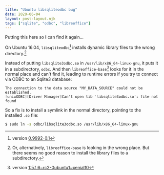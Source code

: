 ```yaml
---
title: "Ubuntu libsqliteodbc bug"
date: 2020-06-04
layout: post-layout.njk
tags: ["sqlite", "odbc", "libreoffice"]
---
```


Putting this here so I can find it again...

On Ubuntu 16.04, `libsqliteodbc`[^odbc]  installs dynamic library files
to the wrong directory.[^alt]

Instead of putting `libsqlite3odbc.so` in `/usr/lib/x86_64-linux-gnu`,
it puts it in a subdirectory, `odbc`.  And then
`libreoffice-base`[^lobase] looks for it in the normal place and can't
find it, leading to runtime errors if you try to connect via ODBC to an
Sqlite3 database:

```text
The connection to the data source "MY_DATA_SOURCE" could not be established.
[unixODBC][Driver Manager]Can't open lib 'libsqlite3odbc.so': file not found
```

So a fix is to install a symlink in the normal directory, pointing to
the installed `.so` file:

```bash
$ sudo ln -s odbc/libsqlite3odbc.so /usr/lib/x86_64-linux-gnu
```

[^odbc]: version [0.9992-0.1](https://packages.ubuntu.com/xenial/libsqliteodbc)
[^alt]: Or, alternatively, `libreoffice-base` is looking in the wrong place. But there seems no good reason to install the library files to a subdirectory.
[^lobase]: version  [1:5.1.6\~rc2-0ubuntu1\~xenial10](https://launchpad.net/ubuntu/+source/libreoffice/1:5.1.6~rc2-0ubuntu1~xenial10)

